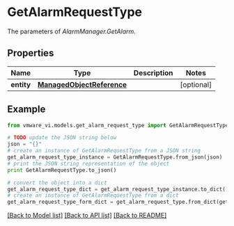 # GetAlarmRequestType

The parameters of *AlarmManager.GetAlarm*. 

## Properties
Name | Type | Description | Notes
------------ | ------------- | ------------- | -------------
**entity** | [**ManagedObjectReference**](ManagedObjectReference.md) |  | [optional] 

## Example

```python
from vmware_vi.models.get_alarm_request_type import GetAlarmRequestType

# TODO update the JSON string below
json = "{}"
# create an instance of GetAlarmRequestType from a JSON string
get_alarm_request_type_instance = GetAlarmRequestType.from_json(json)
# print the JSON string representation of the object
print GetAlarmRequestType.to_json()

# convert the object into a dict
get_alarm_request_type_dict = get_alarm_request_type_instance.to_dict()
# create an instance of GetAlarmRequestType from a dict
get_alarm_request_type_form_dict = get_alarm_request_type.from_dict(get_alarm_request_type_dict)
```
[[Back to Model list]](../README.md#documentation-for-models) [[Back to API list]](../README.md#documentation-for-api-endpoints) [[Back to README]](../README.md)


